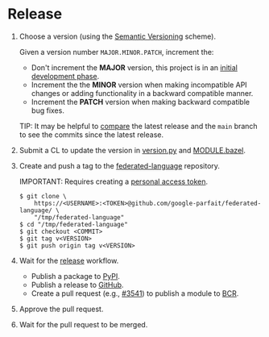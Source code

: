 # Release

1.  Choose a version (using the [Semantic Versioning](https://semver.org/)
    scheme).

    Given a version number `MAJOR.MINOR.PATCH`, increment the:

    *   Don't increment the **MAJOR** version, this project is in an
        [initial development phase](https://semver.org/#spec-item-4).
    *   Increment the the **MINOR** version when making incompatible API changes
        or adding functionality in a backward compatible manner.
    *   Increment the **PATCH** version when making backward compatible bug
        fixes.

    TIP: It may be helpful to
    [compare](https://github.com/google-parfait/federated-language/compare/) the
    latest release and the `main` branch to see the commits since the latest
    release.

1.  Submit a CL to update the version in
    [version.py](https://github.com/google-parfait/federated-language/blob/main/federated_language/version.py)
    and
    [MODULE.bazel](https://github.com/google-parfait/federated-language/blob/main/federated_language/MODULE.bazel).

1.  Create and push a tag to the
    [federated-language](https://github.com/google-parfait/federated-language/)
    repository.

    IMPORTANT: Requires creating a
    [personal access token](https://docs.github.com/en/authentication/keeping-your-account-and-data-secure/managing-your-personal-access-tokens).

    ```shell
    $ git clone \
        https://<USERNAME>:<TOKEN>@github.com/google-parfait/federated-language/ \
        "/tmp/federated-language"
    $ cd "/tmp/federated-language"
    $ git checkout <COMMIT>
    $ git tag v<VERSION>
    $ git push origin tag v<VERSION>
    ```

1.  Wait for the
    [release](https://github.com/google-parfait/federated-language/actions/workflows/release.yaml)
    workflow.

    *   Publish a package to
        [PyPI](https://pypi.org/project/federated-language/#history).
    *   Publish a release to
        [GitHub](https://github.com/google-parfait/federated-language/releases).
    *   Create a pull request (e.g.,
        [#3541](https://github.com/bazelbuild/bazel-central-registry/pull/3541))
        to publish a module to
        [BCR](https://registry.bazel.build/modules/federated_language).

1.  Approve the pull request.

1.  Wait for the pull request to be merged.
